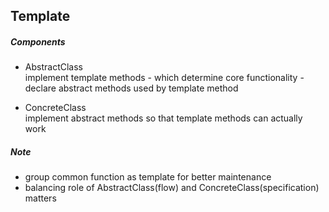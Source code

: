 ## Template  

##### Components  

- AbstractClass  
implement template methods - which determine core functionality - declare abstract methods used by template method  

- ConcreteClass  
implement abstract methods so that template methods can actually work  

##### Note  

- group common function as template for better maintenance  
- balancing role of AbstractClass(flow) and ConcreteClass(specification) matters  